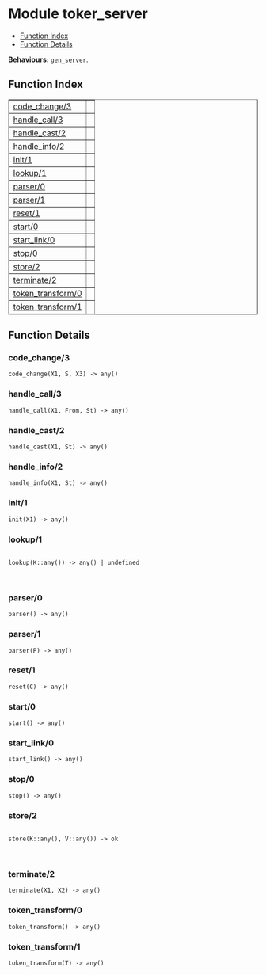 

# Module toker_server #
* [Function Index](#index)
* [Function Details](#functions)

__Behaviours:__ [`gen_server`](gen_server.md).
<a name="index"></a>

## Function Index ##


<table width="100%" border="1" cellspacing="0" cellpadding="2" summary="function index"><tr><td valign="top"><a href="#code_change-3">code_change/3</a></td><td></td></tr><tr><td valign="top"><a href="#handle_call-3">handle_call/3</a></td><td></td></tr><tr><td valign="top"><a href="#handle_cast-2">handle_cast/2</a></td><td></td></tr><tr><td valign="top"><a href="#handle_info-2">handle_info/2</a></td><td></td></tr><tr><td valign="top"><a href="#init-1">init/1</a></td><td></td></tr><tr><td valign="top"><a href="#lookup-1">lookup/1</a></td><td></td></tr><tr><td valign="top"><a href="#parser-0">parser/0</a></td><td></td></tr><tr><td valign="top"><a href="#parser-1">parser/1</a></td><td></td></tr><tr><td valign="top"><a href="#reset-1">reset/1</a></td><td></td></tr><tr><td valign="top"><a href="#start-0">start/0</a></td><td></td></tr><tr><td valign="top"><a href="#start_link-0">start_link/0</a></td><td></td></tr><tr><td valign="top"><a href="#stop-0">stop/0</a></td><td></td></tr><tr><td valign="top"><a href="#store-2">store/2</a></td><td></td></tr><tr><td valign="top"><a href="#terminate-2">terminate/2</a></td><td></td></tr><tr><td valign="top"><a href="#token_transform-0">token_transform/0</a></td><td></td></tr><tr><td valign="top"><a href="#token_transform-1">token_transform/1</a></td><td></td></tr></table>


<a name="functions"></a>

## Function Details ##

<a name="code_change-3"></a>

### code_change/3 ###

`code_change(X1, S, X3) -> any()`


<a name="handle_call-3"></a>

### handle_call/3 ###

`handle_call(X1, From, St) -> any()`


<a name="handle_cast-2"></a>

### handle_cast/2 ###

`handle_cast(X1, St) -> any()`


<a name="handle_info-2"></a>

### handle_info/2 ###

`handle_info(X1, St) -> any()`


<a name="init-1"></a>

### init/1 ###

`init(X1) -> any()`


<a name="lookup-1"></a>

### lookup/1 ###


<pre><code>
lookup(K::any()) -&gt; any() | undefined
</code></pre>
<br />


<a name="parser-0"></a>

### parser/0 ###

`parser() -> any()`


<a name="parser-1"></a>

### parser/1 ###

`parser(P) -> any()`


<a name="reset-1"></a>

### reset/1 ###

`reset(C) -> any()`


<a name="start-0"></a>

### start/0 ###

`start() -> any()`


<a name="start_link-0"></a>

### start_link/0 ###

`start_link() -> any()`


<a name="stop-0"></a>

### stop/0 ###

`stop() -> any()`


<a name="store-2"></a>

### store/2 ###


<pre><code>
store(K::any(), V::any()) -&gt; ok
</code></pre>
<br />


<a name="terminate-2"></a>

### terminate/2 ###

`terminate(X1, X2) -> any()`


<a name="token_transform-0"></a>

### token_transform/0 ###

`token_transform() -> any()`


<a name="token_transform-1"></a>

### token_transform/1 ###

`token_transform(T) -> any()`


